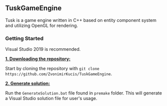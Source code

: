 ## TuskGameEngine

Tusk is a game engine written in C++ based on entity component system and utilizing OpenGL for rendering.

### Getting Started

Visual Studio 2019 is recommended.

<ins>**1. Downloading the repository:**</ins>

Start by cloning the repository with `git clone https://github.com/ZvonimirKucis/TuskGameEngine`.

<ins>**2. Generate solution:**</ins>

Run the `GenerateSolution.bat` file found in `premake` folder. This will generate a Visual Studio solution file for user's usage.